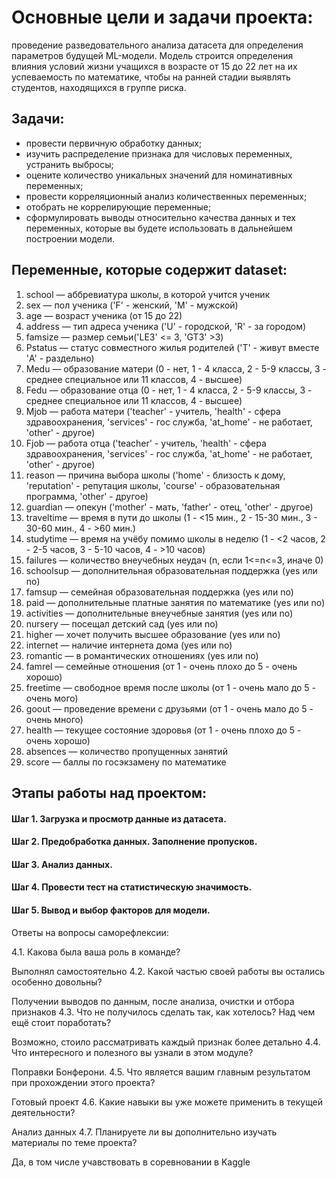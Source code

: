 # Основные цели и задачи проекта:
проведение разведовательного анализа датасета для определения параметров будущей ML-модели. Модель строится определения влияния условий жизни учащихся в возрасте от 15 до 22 лет на их успеваемость по математике, чтобы на ранней стадии выявлять студентов, находящихся в группе риска.
## Задачи:

* провести первичную обработку данных;
* изучить распределение признака для числовых переменных, устранить выбросы;
* оцените количество уникальных значений для номинативных переменных;
* провести корреляционный анализ количественных переменных;
* отобрать не коррелирующие переменные;
* сформулировать выводы относительно качества данных и тех переменных, которые вы будете использовать в дальнейшем построении модели.
## Переменные, которые содержит dataset:

1. school — аббревиатура школы, в которой учится ученик
2. sex — пол ученика ('F' - женский, 'M' - мужской)
3. age — возраст ученика (от 15 до 22)
4. address — тип адреса ученика ('U' - городской, 'R' - за городом)
5. famsize — размер семьи('LE3' <= 3, 'GT3' >3)
6. Pstatus — статус совместного жилья родителей ('T' - живут вместе 'A' - раздельно)
7. Medu — образование матери (0 - нет, 1 - 4 класса, 2 - 5-9 классы, 3 - среднее специальное или 11 классов, 4 - высшее)
8. Fedu — образование отца (0 - нет, 1 - 4 класса, 2 - 5-9 классы, 3 - среднее специальное или 11 классов, 4 - высшее)
9. Mjob — работа матери ('teacher' - учитель, 'health' - сфера здравоохранения, 'services' - гос служба, 'at_home' - не работает, 'other' - другое)
10. Fjob — работа отца ('teacher' - учитель, 'health' - сфера здравоохранения, 'services' - гос служба, 'at_home' - не работает, 'other' - другое)
11. reason — причина выбора школы ('home' - близость к дому, 'reputation' - репутация школы, 'course' - образовательная программа, 'other' - другое)
12. guardian — опекун ('mother' - мать, 'father' - отец, 'other' - другое)
13. traveltime — время в пути до школы (1 - <15 мин., 2 - 15-30 мин., 3 - 30-60 мин., 4 - >60 мин.)
14. studytime — время на учёбу помимо школы в неделю (1 - <2 часов, 2 - 2-5 часов, 3 - 5-10 часов, 4 - >10 часов)
15. failures — количество внеучебных неудач (n, если 1<=n<=3, иначе 0)
16. schoolsup — дополнительная образовательная поддержка (yes или no)
17. famsup — семейная образовательная поддержка (yes или no)
18. paid — дополнительные платные занятия по математике (yes или no)
19. activities — дополнительные внеучебные занятия (yes или no)
20. nursery — посещал детский сад (yes или no)
21. higher — хочет получить высшее образование (yes или no)
22. internet — наличие интернета дома (yes или no)
23. romantic — в романтических отношениях (yes или no)
24. famrel — семейные отношения (от 1 - очень плохо до 5 - очень хорошо)
25. freetime — свободное время после школы (от 1 - очень мало до 5 - очень мого)
26. goout — проведение времени с друзьями (от 1 - очень мало до 5 - очень много)
27. health — текущее состояние здоровья (от 1 - очень плохо до 5 - очень хорошо)
28. absences — количество пропущенных занятий
29. score — баллы по госэкзамену по математике
## Этапы работы над проектом:

#### Шаг 1. Загрузка и просмотр данные из датасета.
#### Шаг 2. Предобработка данных. Заполнение пропусков.
#### Шаг 3. Анализ данных.
#### Шаг 4. Провести тест на статистическую значимость.
#### Шаг 5. Вывод и выбор факторов для модели.

Ответы на вопросы саморефлексии:

4.1. Какова была ваша роль в команде?

Выполнял самостоятельно
4.2. Какой частью своей работы вы остались особенно довольны?

Получении выводов по данным, после анализа, очистки и отбора признаков
4.3. Что не получилось сделать так, как хотелось? Над чем ещё стоит поработать?

Возможно, стоило рассматривать каждый признак более детально
4.4. Что интересного и полезного вы узнали в этом модуле?

Поправки Бонферони.
4.5. Что является вашим главным результатом при прохождении этого проекта?

Готовый проект
4.6. Какие навыки вы уже можете применить в текущей деятельности?

Анализ данных
4.7. Планируете ли вы дополнительно изучать материалы по теме проекта?

Да, в том числе учавствовать в соревновании в Kaggle